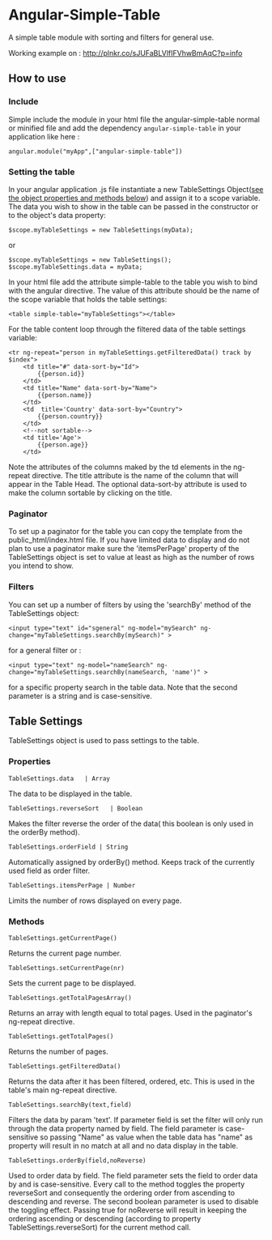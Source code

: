 # Angular-Simple-Table
A simple table module with sorting and filters for general use.

Working example on : http://plnkr.co/sJUFaBLVlfIFVhwBmAqC?p=info
  
  
  
## How to use

### Include
Simple include the module in your html file the angular-simple-table normal or minified file and add the dependency `angular-simple-table` in your application like here :

    angular.module("myApp",["angular-simple-table"])

### Setting the table
In your angular application .js file instantiate a new TableSettings Object([see the object properties and methods below](#table-settings)) and assign it to a scope variable. 
The data you wish to show in the table can be passed in the constructor or to the object's data property:
  
    $scope.myTableSettings = new TableSettings(myData);

or

    $scope.myTableSettings = new TableSettings();
    $scope.myTableSettings.data = myData;

In your html file add the attribute simple-table to the table you wish to bind with the angular directive.
The value of this attribute should be the name of the scope variable that holds the table settings:

    <table simple-table="myTableSettings"></table>

For the table content loop through the filtered data of the table settings variable:

    <tr ng-repeat="person in myTableSettings.getFilteredData() track by $index">
        <td title="#" data-sort-by="Id">
            {{person.id}}
        </td>
        <td title="Name" data-sort-by="Name">
            {{person.name}}
        </td>
        <td  title='Country' data-sort-by="Country">
            {{person.country}}
        </td>
        <!--not sortable-->
        <td title='Age'>
            {{person.age}}
        </td>
  </tr>

Note the attributes of the columns maked by the td elements in the ng-repeat directive. 
The title attribute is the name of the column that will appear in the Table Head. 
The optional data-sort-by attribute is used to make the column sortable by clicking on the title.

### Paginator

To set up a paginator for the table you can copy the template from the public_html/index.html file. 
If you have limited data to display and do not plan to use a paginator make sure the 'itemsPerPage' property 
of the TableSettings object is set to value at least as high as the number of rows you intend to show.

### Filters

You can set up a number of filters by using the 'searchBy' method of the TableSettings object:

    <input type="text" id="sgeneral" ng-model="mySearch" ng-change="myTableSettings.searchBy(mySearch)" >

for a general filter or :

    <input type="text" ng-model="nameSearch" ng-change="myTableSettings.searchBy(nameSearch, 'name')" >

for a specific property search in the table data. Note that the second parameter is a string and is case-sensitive.
 
## Table Settings

TableSettings object is used to pass settings to the table.

### Properties

    TableSettings.data   | Array
  
  The data to be displayed in the table.
  
    TableSettings.reverseSort   | Boolean
  
  Makes the filter reverse the order of the data( this boolean is only used in the orderBy method).
  
    TableSettings.orderField | String
  
  Automatically assigned by orderBy() method. Keeps track of the currently used field as order filter.
  
    TableSettings.itemsPerPage | Number

  Limits the number of rows displayed on every page.
  
### Methods

    TableSettings.getCurrentPage()
  
  Returns the current page number.
  
    TableSettings.setCurrentPage(nr)
  
  Sets the current page to be displayed.
  
    TableSettings.getTotalPagesArray()
  
  Returns an array with length equal to total pages. Used in the paginator's ng-repeat directive.
  
    TableSettings.getTotalPages()
  
  Returns the number of pages.
  
    TableSettings.getFilteredData()
  
  Returns the data after it has been filtered, ordered, etc. This is used in the table's main ng-repeat directive.
  
    TableSettings.searchBy(text,field)
  
  Filters the data by param 'text'. If parameter field is set the filter will only run through the data property named by field.
  The field parameter is case-sensitive so passing "Name" as value when the table data has "name" as property will result in no match 
  at all and no data display in the table.
  
    TableSettings.orderBy(field,noReverse)
  
  Used to order data by field. The field parameter sets the field to order data by and is case-sensitive. 
  Every call to the method toggles the property reverseSort and consequently the ordering order from ascending to descending and reverse.
  The second boolean parameter is used to disable the toggling effect. Passing true for noReverse will result in keeping the ordering 
  ascending or descending (according to property TableSettings.reverseSort) for the current method call.
  
